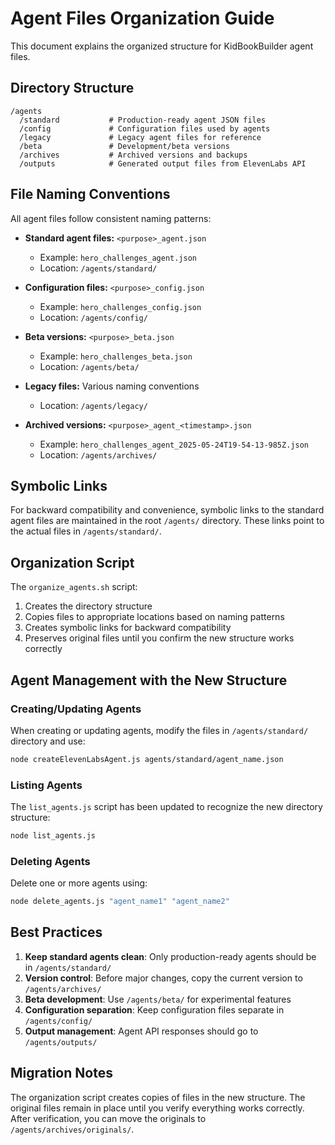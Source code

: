 # Agent Files Organization Guide

This document explains the organized structure for KidBookBuilder agent files.

## Directory Structure

```
/agents
  /standard           # Production-ready agent JSON files
  /config             # Configuration files used by agents
  /legacy             # Legacy agent files for reference
  /beta               # Development/beta versions 
  /archives           # Archived versions and backups
  /outputs            # Generated output files from ElevenLabs API
```

## File Naming Conventions

All agent files follow consistent naming patterns:

- **Standard agent files:** `<purpose>_agent.json`
  - Example: `hero_challenges_agent.json`
  - Location: `/agents/standard/`

- **Configuration files:** `<purpose>_config.json` 
  - Example: `hero_challenges_config.json`
  - Location: `/agents/config/`

- **Beta versions:** `<purpose>_beta.json`
  - Example: `hero_challenges_beta.json`
  - Location: `/agents/beta/`

- **Legacy files:** Various naming conventions
  - Location: `/agents/legacy/`

- **Archived versions:** `<purpose>_agent_<timestamp>.json`
  - Example: `hero_challenges_agent_2025-05-24T19-54-13-985Z.json`
  - Location: `/agents/archives/`

## Symbolic Links

For backward compatibility and convenience, symbolic links to the standard agent files are maintained in the root `/agents/` directory. These links point to the actual files in `/agents/standard/`.

## Organization Script

The `organize_agents.sh` script:
1. Creates the directory structure
2. Copies files to appropriate locations based on naming patterns
3. Creates symbolic links for backward compatibility
4. Preserves original files until you confirm the new structure works correctly

## Agent Management with the New Structure

### Creating/Updating Agents

When creating or updating agents, modify the files in `/agents/standard/` directory and use:

```bash
node createElevenLabsAgent.js agents/standard/agent_name.json
```

### Listing Agents

The `list_agents.js` script has been updated to recognize the new directory structure:

```bash
node list_agents.js
```

### Deleting Agents

Delete one or more agents using:

```bash
node delete_agents.js "agent_name1" "agent_name2" 
```

## Best Practices

1. **Keep standard agents clean**: Only production-ready agents should be in `/agents/standard/`
2. **Version control**: Before major changes, copy the current version to `/agents/archives/`
3. **Beta development**: Use `/agents/beta/` for experimental features
4. **Configuration separation**: Keep configuration files separate in `/agents/config/`
5. **Output management**: Agent API responses should go to `/agents/outputs/`

## Migration Notes

The organization script creates copies of files in the new structure. The original files remain in place until you verify everything works correctly. After verification, you can move the originals to `/agents/archives/originals/`.
